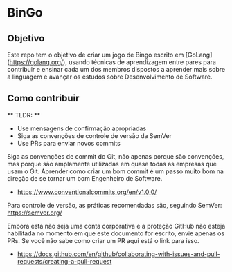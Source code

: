 # BinGo

## Objetivo

Este repo tem o objetivo de criar um jogo de Bingo escrito em [GoLang] (https://golang.org/), usando técnicas de aprendizagem entre pares para contribuir e ensinar cada um dos membros dispostos a aprender mais sobre a linguagem e avançar os estudos sobre Desenvolvimento de Software.

## Como contribuir

** TLDR: **
- Use mensagens de confirmação apropriadas
- Siga as convenções de controle de versão da SemVer
- Use PRs para enviar novos commits


Siga as convenções de commit do Git, não apenas porque são convenções, mas porque são amplamente utilizadas em quase todas as empresas que usam o Git. Aprender como criar um bom commit é um passo muito bom na direção de se tornar um bom Engenheiro de Software.
- https://www.conventionalcommits.org/en/v1.0.0/

Para controle de versão, as práticas recomendadas são, seguindo SemVer: https://semver.org/

Embora esta não seja uma conta corporativa e a proteção GitHub não esteja habilitada no momento em que este documento for escrito, envie apenas os PRs. Se você não sabe como criar um PR aqui está o link para isso.
 - https://docs.github.com/en/github/collaborating-with-issues-and-pull-requests/creating-a-pull-request
